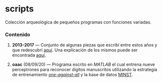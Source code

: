 # scripts

Colección arqueológica de pequeños programas con funciones variadas.

### Contenido

1. **2013-2017** — Conjunto de algunas piezas que escribí entre estos años y que redescubrí
[aquí](https://pastebin.com/u/hikariscode). Una explicación de los mismos puede
ser encontrada [aquí](https://jdgambin.github.io/archivos.html#viejosoftware).

2. **oaac** (08/09/20) — Programa escrito en _MATLAB_ el cual entrena nueve
perceptrones para reconocer digitos manuscritos utilizando la estrategia de
entrenamiento
[_one-against-all_](https://en.wikipedia.org/wiki/Multiclass_classification#One-vs.-rest)
y la base de datos
[MINST](https://web.stanford.edu/~hastie/StatLearnSparsity_files/DATA/zipcode.html).
